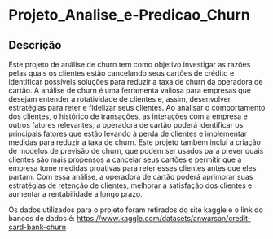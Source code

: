 # Projeto_Analise_e-Predicao_Churn

## Descrição
Este projeto de análise de churn tem como objetivo investigar as razões pelas quais os clientes estão cancelando seus cartões de crédito e identificar possíveis soluções para reduzir a taxa de churn da operadora de cartão. A análise de churn é uma ferramenta valiosa para empresas que desejam entender a rotatividade de clientes e, assim, desenvolver estratégias para reter e fidelizar seus clientes. Ao analisar o comportamento dos clientes, o histórico de transações, as interações com a empresa e outros fatores relevantes, a operadora de cartão poderá identificar os principais fatores que estão levando à perda de clientes e implementar medidas para reduzir a taxa de churn. Este projeto também inclui a criação de modelos de previsão de churn, que podem ser usados para prever quais clientes são mais propensos a cancelar seus cartões e permitir que a empresa tome medidas proativas para reter esses clientes antes que eles partam. Com essa análise, a operadora de cartão poderá aprimorar suas estratégias de retenção de clientes, melhorar a satisfação dos clientes e aumentar a rentabilidade a longo prazo.

Os dados utilizados para o projeto foram retirados do site kaggle e o link do bancos de dados é: https://www.kaggle.com/datasets/anwarsan/credit-card-bank-churn

